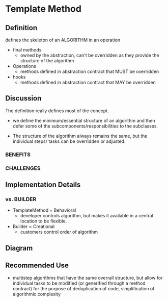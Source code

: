 # Template Method

## Definition
defines the skeleton of an ALGORITHM in an operation
- final methods
    - owned by the abstraction, can't be overridden as they provide the
    structure of the algorithm
- Operations
    - methods defined in abstraction contract that MUST be overridden
- hooks
    - methods defined in abstraction contract that MAY be overridden

## Discussion
The definition really defines most of the concept. 
- we define the minimum/essential structure of an algorithm and then defer some
of the subcomponents/responsibilities to the subclasses. 

- The structure of the algorithm always remains the same, but the individual steps/
tasks can be overridden or adjusted. 

### BENEFITS

### CHALLENGES

## Implementation Details

### vs. BUILDER
- TemplateMethod = Behavioral
    - developer controls algorithm, but makes it available in a central location to be
    flexible. 
- Builder = Creational
    - customers control order of algorithm 

## Diagram

## Recommended Use
- multistep algorithms that have the same overrall structure, but allow for 
individual tasks to be modified (or generified through a method contract) for 
the purpose of deduplication of code, simplification of algorithmic complexity



